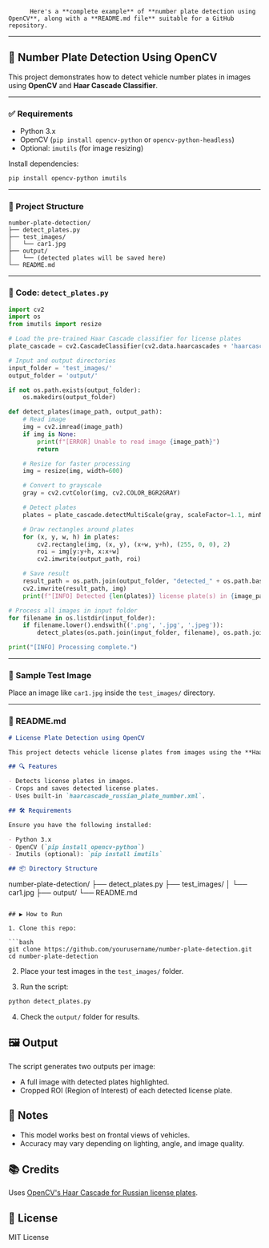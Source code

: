 
          Here's a **complete example** of **number plate detection using OpenCV**, along with a **README.md file** suitable for a GitHub repository.

---

## 🚗 Number Plate Detection Using OpenCV

This project demonstrates how to detect vehicle number plates in images using **OpenCV** and **Haar Cascade Classifier**.

---

### ✅ Requirements

- Python 3.x
- OpenCV (`pip install opencv-python` or `opencv-python-headless`)
- Optional: `imutils` (for image resizing)

Install dependencies:

```bash
pip install opencv-python imutils
```

---

### 📁 Project Structure

```
number-plate-detection/
├── detect_plates.py
├── test_images/
│   └── car1.jpg
├── output/
│   └── (detected plates will be saved here)
└── README.md
```

---

### 🧠 Code: `detect_plates.py`

```python
import cv2
import os
from imutils import resize

# Load the pre-trained Haar Cascade classifier for license plates
plate_cascade = cv2.CascadeClassifier(cv2.data.haarcascades + 'haarcascade_russian_plate_number.xml')

# Input and output directories
input_folder = 'test_images/'
output_folder = 'output/'

if not os.path.exists(output_folder):
    os.makedirs(output_folder)

def detect_plates(image_path, output_path):
    # Read image
    img = cv2.imread(image_path)
    if img is None:
        print(f"[ERROR] Unable to read image {image_path}")
        return

    # Resize for faster processing
    img = resize(img, width=600)

    # Convert to grayscale
    gray = cv2.cvtColor(img, cv2.COLOR_BGR2GRAY)

    # Detect plates
    plates = plate_cascade.detectMultiScale(gray, scaleFactor=1.1, minNeighbors=5, minSize=(30, 30))

    # Draw rectangles around plates
    for (x, y, w, h) in plates:
        cv2.rectangle(img, (x, y), (x+w, y+h), (255, 0, 0), 2)
        roi = img[y:y+h, x:x+w]
        cv2.imwrite(output_path, roi)

    # Save result
    result_path = os.path.join(output_folder, "detected_" + os.path.basename(image_path))
    cv2.imwrite(result_path, img)
    print(f"[INFO] Detected {len(plates)} license plate(s) in {image_path}. Saved to {result_path}")

# Process all images in input folder
for filename in os.listdir(input_folder):
    if filename.lower().endswith(('.png', '.jpg', '.jpeg')):
        detect_plates(os.path.join(input_folder, filename), os.path.join(output_folder, filename))

print("[INFO] Processing complete.")
```

---

### 📄 Sample Test Image

Place an image like `car1.jpg` inside the `test_images/` directory.

---

### 📝 README.md

```markdown
# License Plate Detection using OpenCV

This project detects vehicle license plates from images using the **Haar Cascade Classifier** provided by OpenCV.

## 🔍 Features

- Detects license plates in images.
- Crops and saves detected license plates.
- Uses built-in `haarcascade_russian_plate_number.xml`.

## 🛠️ Requirements

Ensure you have the following installed:

- Python 3.x
- OpenCV (`pip install opencv-python`)
- Imutils (optional): `pip install imutils`

## 📦 Directory Structure

```
number-plate-detection/
├── detect_plates.py
├── test_images/
│   └── car1.jpg
├── output/
└── README.md
```

## ▶️ How to Run

1. Clone this repo:

```bash
git clone https://github.com/yourusername/number-plate-detection.git
cd number-plate-detection
```

2. Place your test images in the `test_images/` folder.

3. Run the script:

```bash
python detect_plates.py
```

4. Check the `output/` folder for results.

## 🖼️ Output

The script generates two outputs per image:
- A full image with detected plates highlighted.
- Cropped ROI (Region of Interest) of each detected license plate.

## 📌 Notes

- This model works best on frontal views of vehicles.
- Accuracy may vary depending on lighting, angle, and image quality.

## 📚 Credits

Uses [OpenCV's Haar Cascade for Russian license plates](https://github.com/opencv/opencv/blob/master/data/haarcascades/haarcascade_russian_plate_number.xml).

## 📝 License

MIT License
```
